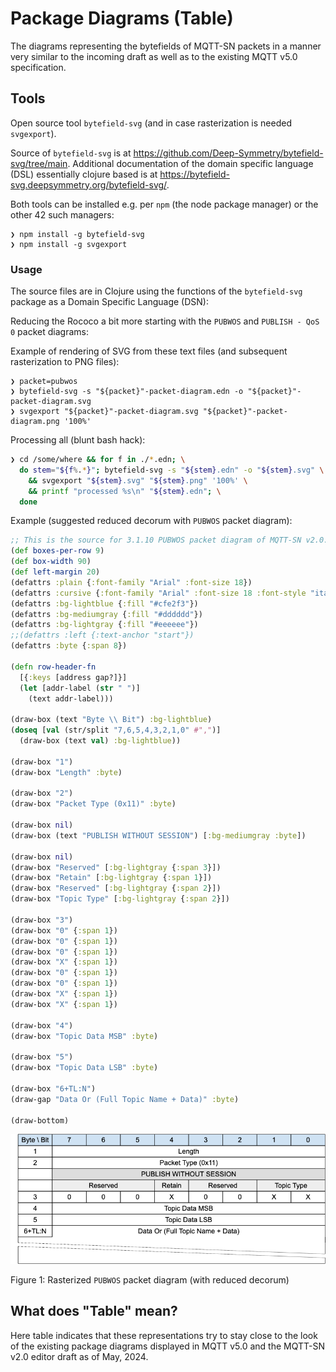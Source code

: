 # Package Diagrams (Table)

The diagrams representing the bytefields of MQTT-SN packets in a manner very similar
to the incoming draft as well as to the existing MQTT v5.0 specification.

## Tools

Open source tool `bytefield-svg` (and in case rasterization is needed `svgexport`).

Source of `bytefield-svg` is at <https://github.com/Deep-Symmetry/bytefield-svg/tree/main>.
Additional documentation of the domain specific language (DSL) essentially clojure based is
at <https://bytefield-svg.deepsymmetry.org/bytefield-svg/>.

Both tools can be installed e.g. per `npm` (the node package manager) or the other 42 such managers:

```console
❯ npm install -g bytefield-svg
❯ npm install -g svgexport
```

### Usage

The source files are in Clojure using the functions of the `bytefield-svg` package as a Domain Specific Language (DSN):

Reducing the Rococo a bit more starting with the `PUBWOS` and `PUBLISH - QoS 0` packet diagrams:

Example of rendering of SVG from these text files (and subsequent rasterization to PNG files):

```console
❯ packet=pubwos
❯ bytefield-svg -s "${packet}"-packet-diagram.edn -o "${packet}"-packet-diagram.svg
❯ svgexport "${packet}"-packet-diagram.svg "${packet}"-packet-diagram.png '100%'
```

Processing all (blunt bash hack):

```bash
❯ cd /some/where && for f in ./*.edn; \
  do stem="${f%.*}"; bytefield-svg -s "${stem}.edn" -o "${stem}.svg" \
    && svgexport "${stem}.svg" "${stem}.png" '100%' \
    && printf "processed %s\n" "${stem}.edn"; \
  done
```

Example (suggested reduced decorum with `PUBWOS` packet diagram):

```clojure
;; This is the source for 3.1.10 PUBWOS packet diagram of MQTT-SN v2.0.
(def boxes-per-row 9)
(def box-width 90)
(def left-margin 20)
(defattrs :plain {:font-family "Arial" :font-size 18})
(defattrs :cursive {:font-family "Arial" :font-size 18 :font-style "italic"})
(defattrs :bg-lightblue {:fill "#cfe2f3"})
(defattrs :bg-mediumgray {:fill "#dddddd"})
(defattrs :bg-lightgray {:fill "#eeeeee"})
;;(defattrs :left {:text-anchor "start"})
(defattrs :byte {:span 8})

(defn row-header-fn
  [{:keys [address gap?]}]
  (let [addr-label (str " ")]
    (text addr-label)))

(draw-box (text "Byte \\ Bit") :bg-lightblue)
(doseq [val (str/split "7,6,5,4,3,2,1,0" #",")]
  (draw-box (text val) :bg-lightblue))

(draw-box "1")
(draw-box "Length" :byte)

(draw-box "2")
(draw-box "Packet Type (0x11)" :byte)

(draw-box nil)
(draw-box (text "PUBLISH WITHOUT SESSION") [:bg-mediumgray :byte])

(draw-box nil)
(draw-box "Reserved" [:bg-lightgray {:span 3}])
(draw-box "Retain" [:bg-lightgray {:span 1}])
(draw-box "Reserved" [:bg-lightgray {:span 2}])
(draw-box "Topic Type" [:bg-lightgray {:span 2}])

(draw-box "3")
(draw-box "0" {:span 1})
(draw-box "0" {:span 1})
(draw-box "0" {:span 1})
(draw-box "X" {:span 1})
(draw-box "0" {:span 1})
(draw-box "0" {:span 1})
(draw-box "X" {:span 1})
(draw-box "X" {:span 1})

(draw-box "4")
(draw-box "Topic Data MSB" :byte)

(draw-box "5")
(draw-box "Topic Data LSB" :byte)

(draw-box "6+TL:N")
(draw-gap "Data Or (Full Topic Name + Data)" :byte)

(draw-bottom)
```

!["Rasterized PUBWOS packet diagram"](pubwos-packet-diagram.png "Rasterized PUBWOS packet diagram")

Figure 1: Rasterized `PUBWOS` packet diagram (with reduced decorum)

## What does "Table" mean?

Here table indicates that these representations try to stay close to the look of the 
existing package diagrams displayed in MQTT v5.0 and the MQTT-SN v2.0 editor draft as of May, 2024.

